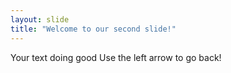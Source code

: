 ```yaml
---
layout: slide
title: "Welcome to our second slide!"
---
```

Your text doing good
Use the left arrow to go back!
